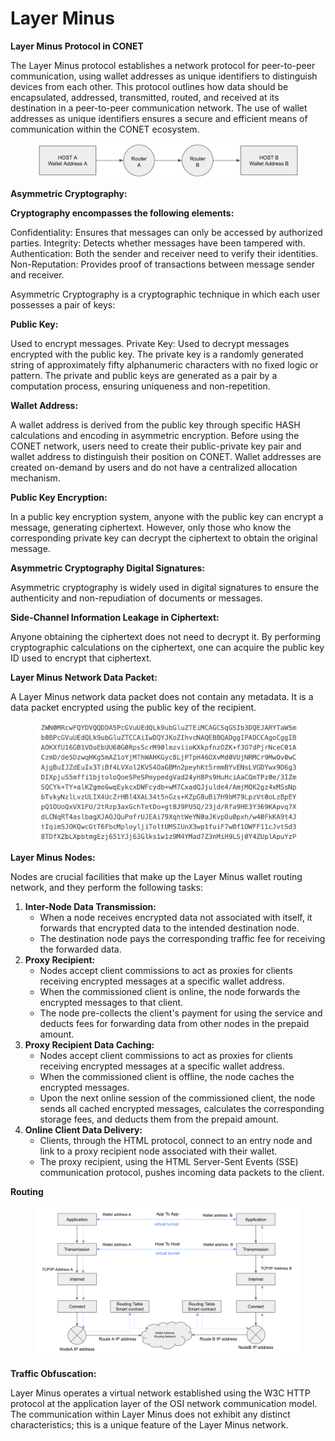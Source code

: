 # Layer Minus

**Layer Minus Protocol in CONET**

The Layer Minus protocol establishes a network protocol for peer-to-peer communication, using wallet addresses as unique identifiers to distinguish devices from each other. This protocol outlines how data should be encapsulated, addressed, transmitted, routed, and received at its destination in a peer-to-peer communication network. The use of wallet addresses as unique identifiers ensures a secure and efficient means of communication within the CONET ecosystem.

<figure><img src="../../../.gitbook/assets/image (1).png" alt=""><figcaption></figcaption></figure>

**Asymmetric Cryptography:**

**Cryptography encompasses the following elements:**

Confidentiality: Ensures that messages can only be accessed by authorized parties. Integrity: Detects whether messages have been tampered with. Authentication: Both the sender and receiver need to verify their identities. Non-Reputation: Provides proof of transactions between message sender and receiver.

Asymmetric Cryptography is a cryptographic technique in which each user possesses a pair of keys:

**Public Key:**&#x20;

Used to encrypt messages. Private Key: Used to decrypt messages encrypted with the public key. The private key is a randomly generated string of approximately fifty alphanumeric characters with no fixed logic or pattern. The private and public keys are generated as a pair by a computation process, ensuring uniqueness and non-repetition.

**Wallet Address:**

A wallet address is derived from the public key through specific HASH calculations and encoding in asymmetric encryption. Before using the CONET network, users need to create their public-private key pair and wallet address to distinguish their position on CONET. Wallet addresses are created on-demand by users and do not have a centralized allocation mechanism.

**Public Key Encryption:**

In a public key encryption system, anyone with the public key can encrypt a message, generating ciphertext. However, only those who know the corresponding private key can decrypt the ciphertext to obtain the original message.

**Asymmetric Cryptography Digital Signatures:**

Asymmetric cryptography is widely used in digital signatures to ensure the authenticity and non-repudiation of documents or messages.

**Side-Channel Information Leakage in Ciphertext:**

Anyone obtaining the ciphertext does not need to decrypt it. By performing cryptographic calculations on the ciphertext, one can acquire the public key ID used to encrypt that ciphertext.

**Layer Minus Network Data Packet:**

A Layer Minus network data packet does not contain any metadata. It is a data packet encrypted using the public key of the recipient.

<figure><img src="../../../.gitbook/assets/image (9).png" alt=""><figcaption></figcaption></figure>

**Layer Minus Nodes:**

Nodes are crucial facilities that make up the Layer Minus wallet routing network, and they perform the following tasks:

1. **Inter-Node Data Transmission:**
   * When a node receives encrypted data not associated with itself, it forwards that encrypted data to the intended destination node.
   * The destination node pays the corresponding traffic fee for receiving the forwarded data.
2. **Proxy Recipient:**
   * Nodes accept client commissions to act as proxies for clients receiving encrypted messages at a specific wallet address.
   * When the commissioned client is online, the node forwards the encrypted messages to that client.
   * The node pre-collects the client's payment for using the service and deducts fees for forwarding data from other nodes in the prepaid amount.
3. **Proxy Recipient Data Caching:**
   * Nodes accept client commissions to act as proxies for clients receiving encrypted messages at a specific wallet address.
   * When the commissioned client is offline, the node caches the encrypted messages.
   * Upon the next online session of the commissioned client, the node sends all cached encrypted messages, calculates the corresponding storage fees, and deducts them from the prepaid amount.
4. **Online Client Data Delivery:**
   * Clients, through the HTML protocol, connect to an entry node and link to a proxy recipient node associated with their wallet.
   * The proxy recipient, using the HTML Server-Sent Events (SSE) communication protocol, pushes incoming data packets to the client.

**Routing**

<figure><img src="../../../.gitbook/assets/image (10).png" alt=""><figcaption></figcaption></figure>

**Traffic Obfuscation:**

Layer Minus operates a virtual network established using the W3C HTTP protocol at the application layer of the OSI network communication model. The communication within Layer Minus does not exhibit any distinct characteristics; this is a unique feature of the Layer Minus network.
